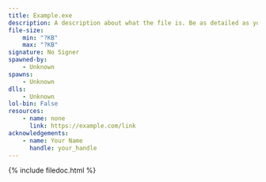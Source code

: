 ```yaml
---
title: Example.exe
description: A description about what the file is. Be as detailed as you can.
file-size:
    min: "?KB"
    max: "?KB"
signature: No Signer
spawned-by:
    - Unknown
spawns:
    - Unknown
dlls:
    - Unknown
lol-bin: False
resources:
    - name: none
      link: https://example.com/link
acknowledgements:
    - name: Your Name
      handle: your_handle
---
```


{% include filedoc.html %}
